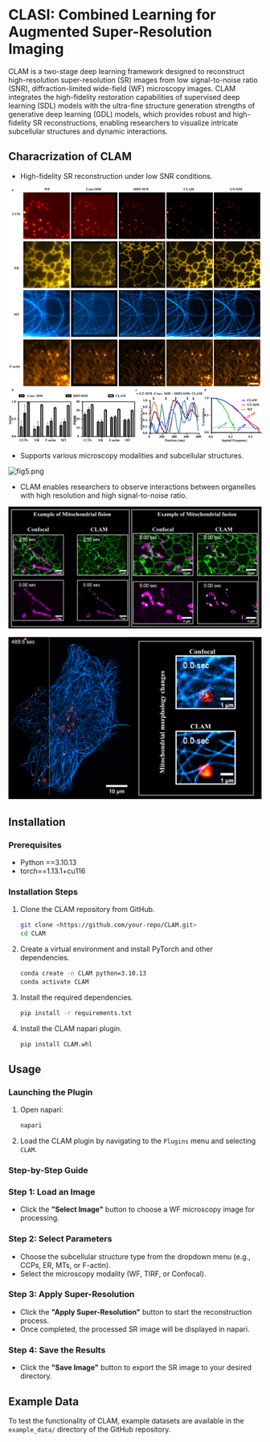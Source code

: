 # CLASI: Combined Learning for Augmented Super-Resolution Imaging

CLAM is a two-stage deep learning framework designed to reconstruct high-resolution super-resolution (SR) images from low signal-to-noise ratio (SNR), diffraction-limited wide-field (WF) microscopy images. CLAM integrates the high-fidelity restoration capabilities of supervised deep learning (SDL) models with the ultra-fine structure generation strengths of generative deep learning (GDL) models, which provides robust and high-fidelity SR reconstructions, enabling researchers to visualize intricate subcellular structures and dynamic interactions.

## **Characrization of CLAM**

- High-fidelity SR reconstruction under low SNR conditions.

![Fig1.png](figs/Fig1.png)

- Supports various microscopy modalities and subcellular structures.

![fig5.png](figs/fig5.png)

- CLAM enables researchers to observe interactions between organelles with high resolution and high signal-to-noise ratio.

![ER+Mito.png](figs/ER+Mito.png)

![MT+Lyso.png](figs/MT+Lyso.png)

## Installation

### Prerequisites

- Python ==3.10.13
- torch==1.13.1+cu116

### Installation Steps

1. Clone the CLAM repository from GitHub.
    
    ```bash
    git clone <https://github.com/your-repo/CLAM.git>
    cd CLAM
    ```
    
2. Create a virtual environment and install PyTorch and other dependencies.
    
    ```bash
    conda create -n CLAM python=3.10.13
    conda activate CLAM
    ```
    
3. Install the required dependencies.
    
    ```bash
    pip install -r requirements.txt
    ```
    
4. Install the CLAM napari plugin.
    
    ```bash
    pip install CLAM.whl
    ```
    

## Usage

### Launching the Plugin

1. Open napari:
    
    ```bash
    napari
    ```
    
2. Load the CLAM plugin by navigating to the `Plugins` menu and selecting `CLAM`.

### Step-by-Step Guide

### Step 1: Load an Image

- Click the **"Select Image"** button to choose a WF microscopy image for processing.

### Step 2: Select Parameters

- Choose the subcellular structure type from the dropdown menu (e.g., CCPs, ER, MTs, or F-actin).
- Select the microscopy modality (WF, TIRF, or Confocal).

### Step 3: Apply Super-Resolution

- Click the **"Apply Super-Resolution"** button to start the reconstruction process.
- Once completed, the processed SR image will be displayed in napari.

### Step 4: Save the Results

- Click the **"Save Image"** button to export the SR image to your desired directory.

## Example Data

To test the functionality of CLAM, example datasets are available in the `example_data/` directory of the GitHub repository.
